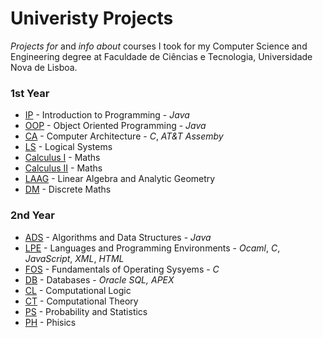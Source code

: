 # Univeristy Projects

*Projects for* and *info about* courses I took for my Computer Science and Engineering degree at Faculdade de Ciências e Tecnologia, Universidade Nova de Lisboa.

### 1st Year
* [IP](01_Semester/IP) - Introduction to Programming - *Java*
* [OOP](02_Semester/OOP) - Object Oriented Programming - *Java*
* [CA](02_Semester/CA) - Computer Architecture - *C*, *AT&T Assemby*
* [LS](01_Semester/LS) - Logical Systems
* [Calculus I](01_Semester/Calculus_1) - Maths
* [Calculus II](02_Semester/Calculus_2) - Maths
* [LAAG](01_Semester/LAAG) - Linear Algebra and Analytic Geometry
* [DM](02_Semester/DM) - Discrete Maths

### 2nd Year
* [ADS](03_Semester/ADS) - Algorithms and Data Structures - *Java*
* [LPE](04_Semester/LPE) - Languages and Programming Environments - *Ocaml*, *C*, *JavaScript*, *XML*, *HTML*
* [FOS](03_Semester/FOS) - Fundamentals of Operating Sysyems - *C*
* [DB](04_Semester/DB) - Databases - *Oracle SQL, APEX*
* [CL](03_Semester/CL) - Computational Logic
* [CT](04_Semester/CT) - Computational Theory
* [PS](04_Semester/PS) - Probability and Statistics
* [PH](03_Semester/PH) - Phisics
